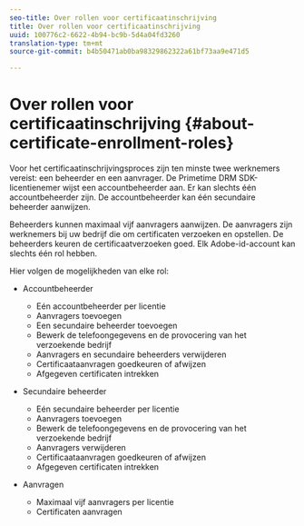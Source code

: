 ```yaml
---
seo-title: Over rollen voor certificaatinschrijving
title: Over rollen voor certificaatinschrijving
uuid: 100776c2-6622-4b94-bc9b-5d4a04fd3260
translation-type: tm+mt
source-git-commit: b4b50471ab0ba98329862322a61bf73aa9e471d5

---
```



# Over rollen voor certificaatinschrijving {#about-certificate-enrollment-roles}

Voor het certificaatinschrijvingsproces zijn ten minste twee werknemers vereist: een beheerder en een aanvrager. De Primetime DRM SDK-licentienemer wijst een accountbeheerder aan. Er kan slechts één accountbeheerder zijn. De accountbeheerder kan één secundaire beheerder aanwijzen.

Beheerders kunnen maximaal vijf aanvragers aanwijzen. De aanvragers zijn werknemers bij uw bedrijf die om certificaten verzoeken en opstellen. De beheerders keuren de certificaatverzoeken goed. Elk Adobe-id-account kan slechts één rol hebben.

Hier volgen de mogelijkheden van elke rol:

* Accountbeheerder

   * Eén accountbeheerder per licentie
   * Aanvragers toevoegen
   * Een secundaire beheerder toevoegen
   * Bewerk de telefoongegevens en de provocering van het verzoekende bedrijf
   * Aanvragers en secundaire beheerders verwijderen
   * Certificaataanvragen goedkeuren of afwijzen
   * Afgegeven certificaten intrekken

* Secundaire beheerder

   * Eén secundaire beheerder per licentie
   * Aanvragers toevoegen
   * Bewerk de telefoongegevens en de provocering van het verzoekende bedrijf
   * Aanvragers verwijderen
   * Certificaataanvragen goedkeuren of afwijzen
   * Afgegeven certificaten intrekken

* Aanvragen

   * Maximaal vijf aanvragers per licentie
   * Certificaten aanvragen

